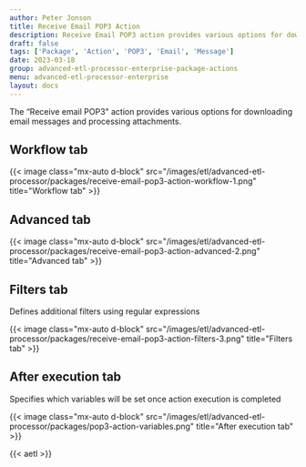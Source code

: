 ```yaml
---
author: Peter Jonson
title: Receive Email POP3 Action
description: Receive Email POP3 action provides various options for downloading email messages and processing attachments.
draft: false
tags: ['Package', 'Action', 'POP3', 'Email', 'Message']
date: 2023-03-18
group: advanced-etl-processor-enterprise-package-actions
menu: advanced-etl-processor-enterprise
layout: docs
---
```


The “Receive email POP3" action provides various options for downloading email messages and processing attachments.

## Workflow tab

{{< image class="mx-auto d-block"  src="/images/etl/advanced-etl-processor/packages/receive-email-pop3-action-workflow-1.png" title="Workflow tab" >}}

## Advanced tab

{{< image class="mx-auto d-block"  src="/images/etl/advanced-etl-processor/packages/receive-email-pop3-action-advanced-2.png" title="Advanced tab" >}}

## Filters tab

Defines additional filters using regular expressions

{{< image class="mx-auto d-block"  src="/images/etl/advanced-etl-processor/packages/receive-email-pop3-action-filters-3.png" title="Filters tab" >}}

## After execution tab

Specifies which variables will be set once action execution is completed

{{< image class="mx-auto d-block"  src="/images/etl/advanced-etl-processor/packages/pop3-action-variables.png" title="After execution tab" >}}

{{< aetl >}}

